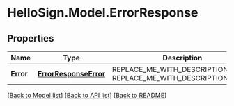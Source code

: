 # HelloSign.Model.ErrorResponse

## Properties

Name | Type | Description | Notes
------------ | ------------- | ------------- | -------------
**Error** | [**ErrorResponseError**](ErrorResponseError.md) | REPLACE_ME_WITH_DESCRIPTION_BEGIN  REPLACE_ME_WITH_DESCRIPTION_END | 

[[Back to Model list]](../README.md#documentation-for-models) [[Back to API list]](../README.md#documentation-for-api-endpoints) [[Back to README]](../README.md)

